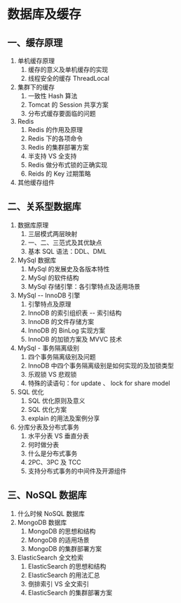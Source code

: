 # 数据库及缓存

## 一、缓存原理

1. 单机缓存原理
   1. 缓存的意义及单机缓存的实现
   2. 线程安全的缓存 ThreadLocal
2. 集群下的缓存
   1. 一致性 Hash 算法
   2. Tomcat 的 Session 共享方案
   3. 分布式缓存要面临的问题
3. Redis 
   1. Redis 的作用及原理
   2. Redis 下的各项命令
   3. Redis 的集群部署方案
   4. 半支持 VS 全支持
   5. Redis 做分布式锁的正确实现
   6. Reids 的 Key 过期策略 
4. 其他缓存组件

## 二、关系型数据库

1. 数据库原理
   1. 三层模式两层映射
   2. 一、二、三范式及其优缺点
   3. 基本 SQL 语法：DDL、DML
2. MySql 数据库
   1. MySql 的发展史及各版本特性
   2. MySql 的软件结构
   3. MySql 存储引擎：各引擎特点及适用场景
3. MySql -- InnoDB 引擎
   1. 引擎特点及原理
   2. InnoDB 的索引组织表 -- 索引结构
   3. InnoDB 的文件存储方案
   4. InnoDB 的 BinLog 实现方案
   5. InnoDB 的加锁方案及 MVVC 技术
4. MySql - 事务隔离级别
   1. 四个事务隔离级别及问题
   2. InnoDB 中四个事务隔离级别是如何实现的及加锁类型
   3. 乐观锁 VS 悲观锁
   4. 特殊的读语句：for update 、 lock for share model
5. SQL 优化
   1. SQL 优化原则及意义
   2. SQL 优化方案
   3. explain 的用法及案例分享
6. 分库分表及分布式事务
   1. 水平分表 VS 垂直分表
   2. 何时做分表
   3. 什么是分布式事务
   4. 2PC、3PC 及 TCC
   5. 支持分布式事务的中间件及开源组件

## 三、NoSQL 数据库

1. 什么时候 NoSQL 数据库
2. MongoDB 数据库
   1. MongoDB 的思想和结构
   2. MongoDB 的适用场景
   3. MongoDB 的集群部署方案
3. ElasticSearch 全文检索
   1. ElasticSearch 的思想和结构
   2. ElasticSearch 的用法汇总
   3. 倒排索引 VS 全文索引
   4. ElasticSearch 的集群部署方案